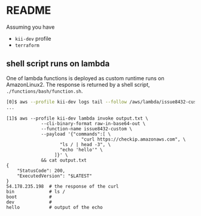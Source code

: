 # README
Assuming you have
* `kii-dev` profile
* `terraform`


## shell script runs on lambda
One of lambda functions is deployed as custom runtime runs on AmazonLinux2.
The response is returned by a shell script, `./functions/bash/function.sh`.

```bash
[0]$ aws --profile kii-dev logs tail --follow /aws/lambda/issue8432-custom
...
```
```
[1]$ aws --profile kii-dev lambda invoke output.txt \
	         --cli-binary-format raw-in-base64-out \
	         --function-name issue8432-custom \
	         --payload '{"commands":[ \
	                        "curl https://checkip.amazonaws.com", \
			        "ls / | head -3", \
			        "echo 'hello'" \
			      ]}' \
	         && cat output.txt
{
    "StatusCode": 200,
    "ExecutedVersion": "$LATEST"
}
54.178.235.198  # the response of the curl
bin             # ls /
boot            #
dev             #
hello           # output of the echo
```
